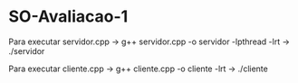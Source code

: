 # SO-Avaliacao-1

Para executar servidor.cpp -> g++ servidor.cpp -o servidor -lpthread -lrt -> ./servidor

Para executar cliente.cpp -> g++ cliente.cpp -o cliente -lrt -> ./cliente